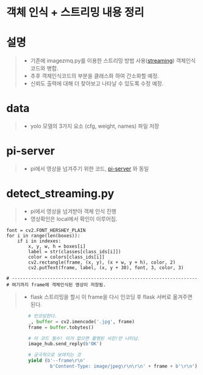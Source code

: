 객체 인식 + 스트리밍 내용 정리
===
# 설명
> * 기존에 imagezmq.py를 이용한 스트리밍 방법 사용([streaming](https://github.com/Be-Bomb/capstone-progress/tree/main/hjkook/docs/streaming/pi-server)) 객체인식코드와 병합.
> * 추후 객체인식코드의 부분을 클래스화 하여 간소화할 예정.
> * 신뢰도 출력에 대해 더 찾아보고 나타날 수 있도록 수정 예정.

# data
> * yolo 모델의 3가지 요소 (cfg, weight, names) 파일 저장

# pi-server
> * pi에서 영상을 넘겨주기 위한 코드, [pi-server](https://github.com/Be-Bomb/capstone-progress/tree/main/hjkook/docs/streaming/pi-server) 와 동일

# detect_streaming.py
> * pi에서 영상을 넘겨받아 객체 인식 진행
> * 영상확인은 local에서 확인이 이루어짐.

    font = cv2.FONT_HERSHEY_PLAIN
    for i in range(len(boxes)):
        if i in indexes:
            x, y, w, h = boxes[i]
            label = str(classes[class_ids[i]])
            color = colors[class_ids[i]]
            cv2.rectangle(frame, (x, y), (x + w, y + h), color, 2)
            cv2.putText(frame, label, (x, y + 30), font, 3, color, 3)
        
    # --------------------------------------------------------------------
    # 여기까지 frame에 객체인식된 영상이 저장됨.
    
> * flask 스트리밍을 할시 이 frame을 다시 인코딩 후 flask 서버로 옮겨주면 된다.
```python
        # 인코딩한다. 
        _, buffer = cv2.imencode('.jpg', frame)
        frame = buffer.tobytes()

        # 이 코드 필수! 이거 없으면 촬영된 사진!만 나타남.
        image_hub.send_reply(b'OK')

        # 궁극적으로 보여지는 것
        yield (b'--frame\r\n'
                b'Content-Type: image/jpeg\r\n\r\n' + frame + b'\r\n')  # concat frame one by one and show result
```

